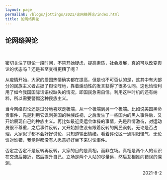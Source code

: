 ```yaml
---
layout: page
permalink: /blogs/jottings/2021/论网络舆论/index.html
title: 论网络舆论
---
```


## 论网络舆论
<br>

密切关注了舆论一段时间，不禁开始疑虑，提高素质，社会发展，真的可以改变舆论的状态吗？还是甚至变得更糟了呢？

从疫情开始，大家的爱国热情确实都在提高，但是也不可否认的是，这其中有大部分的民族主义者占据了舆论阵地，靠着煽动性的发言获得了很多认同。这也恰恰利用了如今我国国际话语权缺失的情况，即国民急需自信。利用这种时机的还有纳粹，所以需要警惕这种民族主义。

当今网络舆论还是过分地喜欢走极端，从一个极端到另一个极端。比如说美国黑命贵事件，先是利用它讽刺美国的种族歧视，之后发生了一些国内的黑人事件后，又开始展现自己的种族主义。再比如最近奥运会体操的事情，先是群情激奋，对运动员很不尊重，之后事件反转，又开始抓住没有跟着反转的网民讽刺。无论是否占理，大家似乎都不会好好讨论，只知道输出情绪。看着评论区一通阴阳怪气，无论谁对谁错，我觉得都没有人愿意好好坐下来讨论事件。

否定之否定不是反转再反转，大家的目的是真相，而非立场。真相是两个人的认识在交流后接近，然后提升自己。立场是两个人站的尽量远，然后互相推向错误的深渊。


<p align="right">2021-8-2</p>